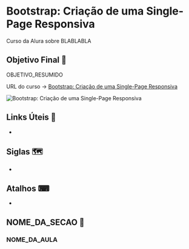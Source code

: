 # Bootstrap: Criação de uma Single-Page Responsiva

Curso da Alura sobre BLABLABLA

## Objetivo Final &#x1F3AF;

OBJETIVO_RESUMIDO

URL do curso -> [Bootstrap: Criação de uma Single-Page Responsiva](LINK_DO_CURSO)

![Bootstrap: Criação de uma Single-Page Responsiva](LINK_DA_IMAGEM_DO_CURSO)

## Links Úteis &#x1F517;
*

## Siglas &#x1F5FA;
*

## Atalhos &#x2328;
*

## NOME_DA_SECAO &#x1F516;

### NOME_DA_AULA
